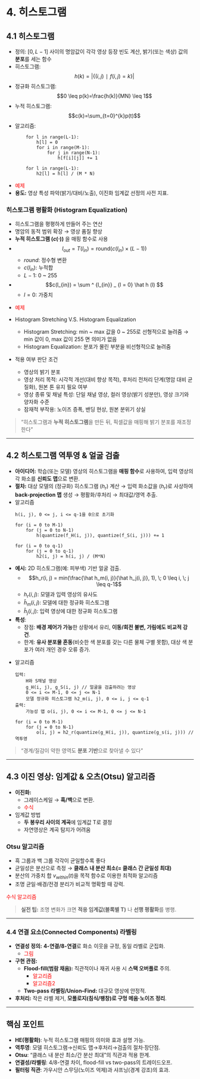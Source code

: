 # 4. 히스토그램

## 4.1 히스토그램

- 정의: $[0, \, L-1]$ 사이의 명암값이 각각 영상 등장 빈도 계산, 밝기(또는 색상) 값의 **분포**를 세는 함수
- 히스토그램: $$h(k)=|\{(i,j)∣f(i,j)=k\}|$$
- 정규화 히스토그램: $$0 \leq p(k)=\frac{h(k)}{MN} \leq 1$$
- 누적 히스토그램: $$c(k)=\sum_{t=0}^{k}p(t)$$
- 알고리즘:
	```
		for l in range(L-1):
			h[l] = 0
			for i in range(M-1):
				for j in range(N-1):
					h[f[i][j]] += 1
		
		for l in range(L-1):
			h2[l] = h[l] / (M * N)
	```
- <font color="#ff0000">예제</font>
- **용도:** 영상 특성 파악(밝기/대비/노출), 이진화 임계값 선정의 사전 지표.

### 히스토그램 평활화 (Histogram Equalization)

- 히스토그램을 평평하게 만들어 주는 연산
- 명암의 동적 범위 확장 → 영상 품질 향상
- **누적 히스토그램 ($c(\cdot)$)** 을 매핑 함수로 사용
- $$l_{out} = T(l_{in}) = \text {round} (c(l_{in}) \times (L-1))$$
	- $round$: 정수형 변환
	- $c(l_{in})$: 누적합
	- $L-1$: 0 ~ 255
- $$c(l_{in}) = \sum ^ {l_{in}} _ {l = 0} \hat h (l) $$
	- $l = 0$: 가중치
* <font color="#ff0000">예제</font>

* Histogram Stretching V.S. Histogram Equalization
	* Histogram Stretching: min ~ max 값을 0 ~ 255로 선형적으로 늘려줌 → min 값이 0, max 값이 255 면 의미가 없음
	* Histogram Equalization: 분포가 몰린 부분을 비선형적으로 늘려줌
* 적용 여부 판단 조건
	* 영상의 밝기 분포
	* 영상 처리 목적: 시각적 개선(대비 향상 목적), 후처리 전처리 단계(명암 대비 균질화), 원본 톤 유지 필요 여부
	* 영상 종류 및 채널 특성: 단일 채널 영상, 컬러 영상(밝기 성분만), 영상 크기와 양자화 수준
	* 잠재적 부작용: 노이즈 증폭, 밴딩 현상, 원본 분위기 상실

> “히스토그램과 **누적 히스토그램**을 만든 뒤, 픽셀값을 매핑해 밝기 분포를 재조정한다”

---

## 4.2 히스토그램 역투영 & 얼굴 검출

- **아이디어:** 학습(또는 모델) 영상의 히스토그램을 **매핑 함수**로 사용하여, 입력 영상의 각 화소를 **신뢰도 맵**으로 변환. 
- **절차:** 대상 모델의 (정규화) 히스토그램 ($h_r$) 계산 → 입력 화소값을 ($h_r$)로 사상하여 **back-projection 맵** 생성 → 평활화/후처리 → 최대값/영역 추출.
- 알고리즘
	```
	h(i, j), 0 <= j, i <= q-1을 0으로 초기화
	
	for (i = 0 to M-1)
		for (j = 0 to N-1)
			h(quantize(f_H(i, j)), quantize(f_S(i, j))) += 1
	
	for (i = 0 to q-1)
		for (j = 0 to q-1)
			h2(i, j) = h(i, j) / (M*N)
	```
- **예시:** 2D 히스토그램(예: 피부색) 기반 얼굴 검출.
	- $$h_r(i, j) = min(\frac{\hat h_m(i, j)}{\hat h_j(i, j)}, 1), \; 0 \leq i, \; j \leq q-1$$
	- $h_r(i, j)$: 모델과 입력 영상의 유사도
	- $\hat h_m(i, j)$: 모델에 대한 정규화 히스토그램
	- $\hat h_j(i, j)$: 입력 영상에 대한 정규화 히스토그램
- **특성**:
	- 장점: **배경 제어가 가능**한 상황에서 유리, **이동/회전 불변, 가림에도 비교적 강건**.
	- 한계: **유사 분포물 혼동**(비슷한 색 분포를 갖는 다른 물체 구별 못함), 대상 색 분포가 여러 개인 경우 오류 증가.
* 알고리즘
	```
	입력: 
		H와 S채널 영상
		g_H(i, j), g_S(i, j) // 얼굴을 검출하려는 영상
		0 <= i <= M-1, 0 <= j <= N-1
		모델 정규화 히스토그램 h2_m(i, j), 0 <= i, j <= q-1
	출력:
		가능성 맵 o(i, j), 0 <= i <= M-1, 0 <= j <= N-1
	
	for (i = 0 to M-1)
		for (j = 0 to N-1)
			o(i, j) = h2_r(quantize(g_H(i, j)), quantize(g_s(i, j))) // 역투영
	```

> “경계/질감이 약한 영역도 **분포 기반**으로 찾아낼 수 있다”

---

## 4.3 이진 영상: 임계값 & 오츠(Otsu) 알고리즘

- **이진화:**
	- 그레이스케일 → **흑/백**으로 변환.
	- <font color="#ff0000">수식</font>
- 임계값 방법
	- **두 봉우리 사이의 계곡**에 임계값 T로 결정
	- 자연영상은 계곡 탐지가 어려움

### Otsu 알고리즘

- 흑 그룹과 백 그룹 각각이 균일할수록 좋다
- 균일성은 분산으로 측정 → **클래스 내 분산 최소(= 클래스 간 균일성 최대)**
- 분산의 가중치 합 $v_{within}(t)$을 목적 함수로 이용한 최적화 알고리즘
- 조명 균일·배경/전경 분리가 비교적 명확할 때 강력.

<font color="#ff0000">수식
알고리즘</font>

> **실전 팁:** 조명 변화가 크면 **적응 임계값(블록별 T)** 나 **선행 평활화**를 병행.

---

### 4.4 연결 요소(Connected Components) 라벨링

- **연결성 정의:** **4-연결/8-연결**로 화소 이웃을 규정, 동일 라벨로 군집화.
	- <font color="#ff0000">그림</font>
- **구현 관점:**
    - **Flood-fill(범람 채움):** 직관적이나 재귀 사용 시 **스택 오버플로** 주의.
	    - <font color="#ff0000">알고리즘</font>
	    - <font color="#ff0000">알고리즘2</font>
    - **Two-pass 라벨링/Union–Find:** 대규모 영상에 안정적.
- **후처리:** 작은 라벨 제거, **모폴로지(침식/팽창)로 구멍 메움·노이즈 정리**.

---

## 핵심 포인트

-  **HE(평활화)**: 누적 히스토그램 매핑의 의미와 효과 설명 가능.
-  **역투영**: 모델 히스토그램→신뢰도 맵→후처리→검출의 절차·장단점.
-  **Otsu**: “클래스 내 분산 최소/간 분산 최대”의 직관과 적용 한계.
-  **연결성/라벨링**: 4/8-연결 차이, flood-fill vs two-pass의 트레이드오프.
-  **필터링 직관**: 가우시안 스무딩(노이즈 억제)과 샤프닝(경계 강조)의 효과.
